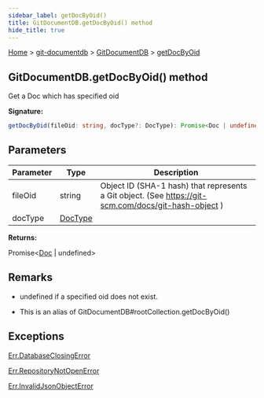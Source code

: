 ```yaml
---
sidebar_label: getDocByOid()
title: GitDocumentDB.getDocByOid() method
hide_title: true
---
```


[Home](./index.md) &gt; [git-documentdb](./git-documentdb.md) &gt; [GitDocumentDB](./git-documentdb.gitdocumentdb.md) &gt; [getDocByOid](./git-documentdb.gitdocumentdb.getdocbyoid.md)

## GitDocumentDB.getDocByOid() method

Get a Doc which has specified oid

<b>Signature:</b>

```typescript
getDocByOid(fileOid: string, docType?: DocType): Promise<Doc | undefined>;
```

## Parameters

|  Parameter | Type | Description |
|  --- | --- | --- |
|  fileOid | string | Object ID (SHA-1 hash) that represents a Git object. (See https://git-scm.com/docs/git-hash-object ) |
|  docType | [DocType](./git-documentdb.doctype.md) |  |

<b>Returns:</b>

Promise&lt;[Doc](./git-documentdb.doc.md) \| undefined&gt;

## Remarks

- undefined if a specified oid does not exist.

- This is an alias of GitDocumentDB\#rootCollection.getDocByOid()

## Exceptions

[Err.DatabaseClosingError](./git-documentdb.err.databaseclosingerror.md)

[Err.RepositoryNotOpenError](./git-documentdb.err.repositorynotopenerror.md)

[Err.InvalidJsonObjectError](./git-documentdb.err.invalidjsonobjecterror.md)

